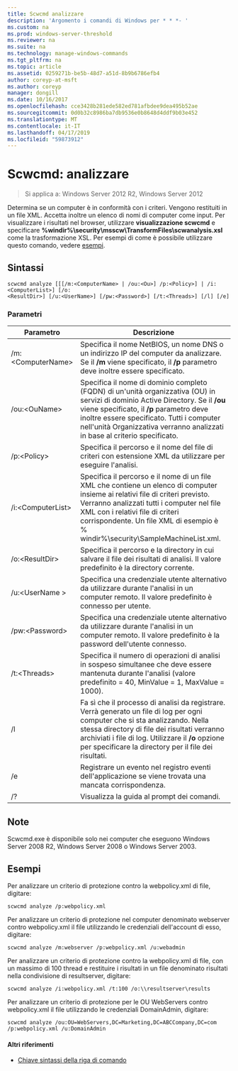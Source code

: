 ```yaml
---
title: Scwcmd analizzare
description: 'Argomento i comandi di Windows per * * *- '
ms.custom: na
ms.prod: windows-server-threshold
ms.reviewer: na
ms.suite: na
ms.technology: manage-windows-commands
ms.tgt_pltfrm: na
ms.topic: article
ms.assetid: 0259271b-be5b-48d7-a51d-8b9b6786efb4
author: coreyp-at-msft
ms.author: coreyp
manager: dongill
ms.date: 10/16/2017
ms.openlocfilehash: cce3428b281ede582ed781afbdee9dea495b52ae
ms.sourcegitcommit: 0d0b32c8986ba7db9536e0b8648d4ddf9b03e452
ms.translationtype: MT
ms.contentlocale: it-IT
ms.lasthandoff: 04/17/2019
ms.locfileid: "59873912"
---
```

# <a name="scwcmd-analyze"></a>Scwcmd: analizzare

> Si applica a: Windows Server 2012 R2, Windows Server 2012

Determina se un computer è in conformità con i criteri. Vengono restituiti in un file XML. Accetta inoltre un elenco di nomi di computer come input. Per visualizzare i risultati nel browser, utilizzare **visualizzazione scwcmd** e specificare **%windir%\security\msscw\TransformFiles\scwanalysis.xsl** come la trasformazione XSL. Per esempi di come è possibile utilizzare questo comando, vedere [esempi](#BKMK_Examples).

## <a name="syntax"></a>Sintassi

```
scwcmd analyze [[[/m:<ComputerName> | /ou:<Ou>] /p:<Policy>] | /i:<ComputerList>] [/o:
<ResultDir>] [/u:<UserName>] [/pw:<Password>] [/t:<Threads>] [/l] [/e]
```

### <a name="parameters"></a>Parametri

|Parametro|Descrizione|
|---------|-----------|
|/m:\<ComputerName>|Specifica il nome NetBIOS, un nome DNS o un indirizzo IP del computer da analizzare. Se il **/m** viene specificato, il **/p** parametro deve inoltre essere specificato.|
|/ou:\<OuName>|Specifica il nome di dominio completo (FQDN) di un'unità organizzativa (OU) in servizi di dominio Active Directory. Se il **/ou** viene specificato, il **/p** parametro deve inoltre essere specificato. Tutti i computer nell'unità Organizzativa verranno analizzati in base al criterio specificato.|
|/p:\<Policy>|Specifica il percorso e il nome del file di criteri con estensione XML da utilizzare per eseguire l'analisi.|
|/i:\<ComputerList>|Specifica il percorso e il nome di un file XML che contiene un elenco di computer insieme ai relativi file di criteri previsto. Verranno analizzati tutti i computer nel file XML con i relativi file di criteri corrispondente. Un file XML di esempio è % windir%\security\SampleMachineList.xml.|
|/o:\<ResultDir>|Specifica il percorso e la directory in cui salvare il file dei risultati di analisi. Il valore predefinito è la directory corrente.|
|/u:\<UserName >|Specifica una credenziale utente alternativo da utilizzare durante l'analisi in un computer remoto. Il valore predefinito è connesso per utente.|
|/pw:\<Password>|Specifica una credenziale utente alternativo da utilizzare durante l'analisi in un computer remoto. Il valore predefinito è la password dell'utente connesso.|
|/t:\<Threads>|Specifica il numero di operazioni di analisi in sospeso simultanee che deve essere mantenuta durante l'analisi (valore predefinito = 40, MinValue = 1, MaxValue = 1000).|
|/l|Fa sì che il processo di analisi da registrare. Verrà generato un file di log per ogni computer che si sta analizzando. Nella stessa directory di file dei risultati verranno archiviati i file di log. Utilizzare il **/o** opzione per specificare la directory per il file dei risultati.|
|/e|Registrare un evento nel registro eventi dell'applicazione se viene trovata una mancata corrispondenza.|
|/?|Visualizza la guida al prompt dei comandi.|

## <a name="remarks"></a>Note

Scwcmd.exe è disponibile solo nei computer che eseguono Windows Server 2008 R2, Windows Server 2008 o Windows Server 2003.

## <a name="BKMK_Examples"></a>Esempi

Per analizzare un criterio di protezione contro la webpolicy.xml di file, digitare:
```
scwcmd analyze /p:webpolicy.xml

```
Per analizzare un criterio di protezione nel computer denominato webserver contro webpolicy.xml il file utilizzando le credenziali dell'account di esso, digitare:
```
scwcmd analyze /m:webserver /p:webpolicy.xml /u:webadmin

```
Per analizzare un criterio di protezione contro la webpolicy.xml di file, con un massimo di 100 thread e restituire i risultati in un file denominato risultati nella condivisione di resultserver, digitare:
```
scwcmd analyze /i:webpolicy.xml /t:100 /o:\\resultserver\results

```
Per analizzare un criterio di protezione per le OU WebServers contro webpolicy.xml il file utilizzando le credenziali DomainAdmin, digitare:
```
scwcmd analyze /ou:OU=WebServers,DC=Marketing,DC=ABCCompany,DC=com /p:webpolicy.xml /u:DomainAdmin
```

#### <a name="additional-references"></a>Altri riferimenti

-   [Chiave sintassi della riga di comando](command-line-syntax-key.md)